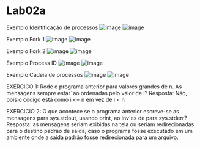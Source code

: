 # Lab02a
Exemplo Identificação de processos
![image](https://github.com/brunoroveri/Lab02a/assets/142548195/4d2c8f72-4043-40e1-bf31-6d8afa4bb8c6)
![image](https://github.com/brunoroveri/Lab02a/assets/142548195/1fd8859c-096d-4604-a731-3659938ec514)

Exemplo Fork 1
![image](https://github.com/brunoroveri/Lab02a/assets/142548195/01e1ea09-33bd-4888-8917-cf749e06159d)
![image](https://github.com/brunoroveri/Lab02a/assets/142548195/e816685f-77d2-42cc-8ab3-f16c03231ec2)

Exemplo Fork 2
![image](https://github.com/brunoroveri/Lab02a/assets/142548195/86462ec5-fb17-4b8e-9b10-15e151e3c33e)
![image](https://github.com/brunoroveri/Lab02a/assets/142548195/04340380-07dc-4371-b89a-90e43ab3ab7b)

Exemplo Process ID
![image](https://github.com/brunoroveri/Lab02a/assets/142548195/1d786ea0-387d-453d-9f7d-0b6025815c72)
![image](https://github.com/brunoroveri/Lab02a/assets/142548195/5fe7d692-1926-478e-b06a-4b37347867dc)

Exemplo Cadeia de processos
![image](https://github.com/brunoroveri/Lab02a/assets/142548195/7c188456-820a-47b0-b366-850d15cff62c)
![image](https://github.com/brunoroveri/Lab02a/assets/142548195/46ed4420-e4a6-4e9e-b60d-cf4dd607a329)

EXERCICO 1:
Rode o programa anterior para valores grandes de n. As
mensagens sempre estar˜ao ordenadas pelo valor de i?
Resposta: Não, pois o código está como i <= n em vez de i < n

EXERCICIO 2:
O que acontece se o programa anterior escreve-se as mensagens
para sys.stdout, usando print, ao inv´es de para sys.stderr?
Resposta: as mensagens seriam exibidas na tela ou seriam redirecionadas para o destino padrão de saída, caso o programa fosse executado em um ambiente onde a saída padrão fosse redirecionada para um arquivo.
